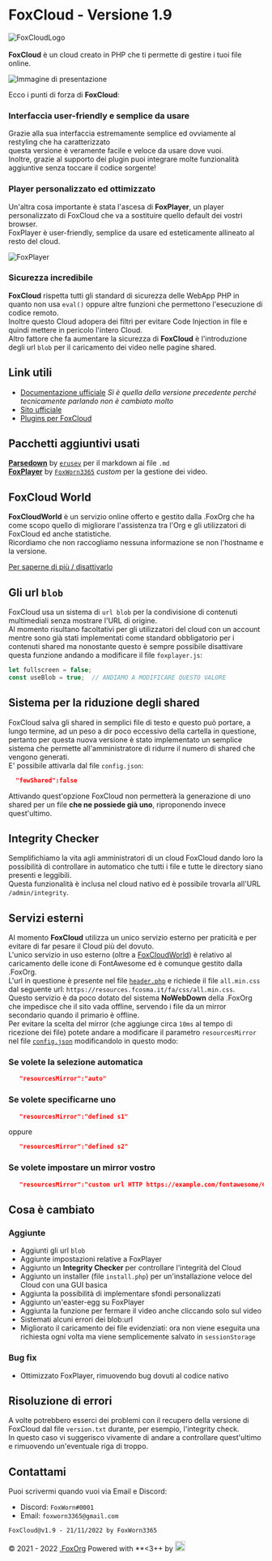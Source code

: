 # FoxCloud - Versione 1.9
![FoxCloudLogo](https://resources.fcosma.it/foxcloud/logo.png)<br><br>
**FoxCloud** è un cloud creato in PHP che ti permette di gestire i tuoi file online.<br>

![Immagine di presentazione](https://i.imgur.com/IjGXDWS.png)

Ecco i punti di forza di **FoxCloud**:

### Interfaccia user-friendly e semplice da usare
Grazie alla sua interfaccia estremamente semplice ed ovviamente al restyling che ha caratterizzato<br>questa versione è veramente facile e veloce da usare dove vuoi.<br>
Inoltre, grazie al supporto dei plugin puoi integrare molte funzionalità aggiuntive senza toccare il codice sorgente!<br>

### Player personalizzato ed ottimizzato
Un'altra cosa importante è stata l'ascesa di **FoxPlayer**, un player personalizzato di FoxCloud che va a sostituire quello default dei vostri browser.<br>
FoxPlayer è user-friendly, semplice da usare ed esteticamente allineato al resto del cloud.

![FoxPlayer](https://i.imgur.com/ydDC2IH.png)

### Sicurezza incredibile
**FoxCloud** rispetta tutti gli standard di sicurezza delle WebApp PHP in quanto non usa `eval()` oppure altre funzioni che permettono l'esecuzione di codice remoto.<br>
Inoltre questo Cloud adopera dei filtri per evitare Code Injection in file e quindi mettere in pericolo l'intero Cloud.<br>
Altro fattore che fa aumentare la sicurezza di **FoxCloud** è l'introduzione degli url `blob` per il caricamento dei video nelle pagine shared.<br>

## Link utili
-  [Documentazione ufficiale](https://github.com/FoxWorn3365/Cloud/wiki/v1.7)   *Sì è quella della versione precedente perché tecnicamente parlando non è cambiato molto*
-  [Sito ufficiale](https://foxcloud.fcosma.it/)
-  [Plugins per FoxCloud](https://github.com/FoxWorn3365/Cloud/blob/v1.9/plugins.md)

## Pacchetti aggiuntivi usati
[**Parsedown**](https://github.com/erusev/parsedown) by [`erusev`](https://github.com/erusev) per il markdown ai file `.md`<br>
[**FoxPlayer**](https://github.com/FoxWorn3365/FoxPlayer) by [`FoxWorn3365`](https://github.com/FoxWorn3365) *custom* per la gestione dei video.

## FoxCloud World
**FoxCloudWorld** è un servizio online offerto e gestito dalla .FoxOrg che ha come scopo quello di migliorare l'assistenza tra l'Org e gli utilizzatori di FoxCloud ed anche statistiche.<br>
Ricordiamo che non raccogliamo nessuna informazione se non l'hostname e la versione.<br>

[Per saperne di più / disattivarlo](https://github.com/FoxWorn3365/Cloud/blob/v1.9/protected/config/FoxCloudWorld_INFO.md)

## Gli url `blob`
FoxCloud usa un sistema di `url blob` per la condivisione di contenuti multimediali senza mostrare l'URL di origine.<br>
Al momento risultano facoltativi per gli utilizzatori del cloud con un account mentre sono già stati implementati come standard obbligatorio per i contenuti shared ma nonostante questo è sempre possibile disattivare questa funzione andando a modificare il file `foxplayer.js`:
```js
let fullscreen = false;
const useBlob = true;  // ANDIAMO A MODIFICARE QUESTO VALORE
```

## Sistema per la riduzione degli shared
FoxCloud salva gli shared in semplici file di testo e questo può portare, a lungo termine, ad un peso a dir poco eccessivo della cartella in questione, pertanto per questa nuova versione è stato implementato un semplice sistema che permette all'amministratore di ridurre il numero di shared che vengono generati.<br>
E' possibile attivarla dal file `config.json`:
```json
  "fewShared":false
```
Attivando quest'opzione FoxCloud non permetterà la generazione di uno shared per un file **che ne possiede già uno**, riproponendo invece quest'ultimo.<br>

## Integrity Checker
Semplifichiamo la vita agli amministratori di un cloud FoxCloud dando loro la possibilità di controllare in automatico che tutti i file e tutte le directory siano presenti e leggibili.<br>
Questa funzionalità è inclusa nel cloud nativo ed è possibile trovarla all'URL `/admin/integrity`.

## Servizi esterni
Al momento **FoxCloud** utilizza un unico servizio esterno per praticità e per evitare di far pesare il Cloud più del dovuto.<br>
L'unico servizio in uso esterno (oltre a [FoxCloudWorld](#FoxCloud-World)) è relativo al caricamento delle icone di FontAwesome ed è comunque gestito dalla .FoxOrg.<br>
L'url in questione è presente nel file [`header.php`](https://github.com/FoxWorn3365/Cloud/blob/v1.9/protected/components/header.php) e richiede il file `all.min.css` dal seguente url:
`https://resources.fcosma.it/fa/css/all.min.css`.<br>
Questo servizio è da poco dotato del sistema **NoWebDown** della .FoxOrg che impedisce che il sito vada offline, servendo i file da un mirror secondario quando il primario è offline.<br>
Per evitare la scelta del mirror (che aggiunge circa `10ms` al tempo di ricezione dei file) potete andare a modificare il parametro `resourcesMirror` nel file [`config.json`](https://github.com/FoxWorn3365/Cloud/blob/v1.9/protected/config/config.json) modificandolo in questo modo:<br>
### Se volete la selezione automatica
```json
   "resourcesMirror":"auto"
```
### Se volete specificarne uno
```json
   "resourcesMirror":"defined s1"
```
oppure
```json
   "resourcesMirror":"defined s2"
```
### Se volete impostare un mirror vostro
```json
   "resourcesMirror":"custom url HTTP https://example.com/fontawesome/6/css/all.min.css"
```
## Cosa è cambiato
### Aggiunte
- Aggiunti gli url `blob`
- Aggiunte impostazioni relative a FoxPlayer
- Aggiunto un **Integrity Checker** per controllare l'integrità del Cloud
- Aggiunto un installer (file `install.php`) per un'installazione veloce del Cloud con una GUI basica
- Aggiunta la possibilità di implementare sfondi personalizzati
- Aggiunto un'easter-egg su FoxPlayer
- Aggiunta la funzione per fermare il video anche cliccando solo sul video
- Sistemati alcuni errori dei blob:url
- Migliorato il caricamento dei file evidenziati: ora non viene eseguita una richiesta ogni volta ma viene semplicemente salvato in `sessionStorage`
### Bug fix
- Ottimizzato FoxPlayer, rimuovendo bug dovuti al codice nativo

## Risoluzione di errori
A volte potrebbero esserci dei problemi con il recupero della versione di FoxCloud dal file `version.txt` durante, per esempio, l'integrity check.<br>
In questo caso vi suggerisco vivamente di andare a controllare quest'ultimo e rimuovendo un'eventuale riga di troppo.

## Contattami
Puoi scrivermi quando vuoi via Email e Discord:
- Discord: `FoxWorn#0001`
- Email: `foxworn3365@gmail.com`


`FoxCloud@v1.9 - 21/11/2022 by FoxWorn3365`

&copy; 2021 - 2022 [.FoxOrg](https://foxorg.fcosma.it/)
Powered with **<3++ by <img src='https://resources.fcosma.it/foxorg/logo.png' height='20px'>
